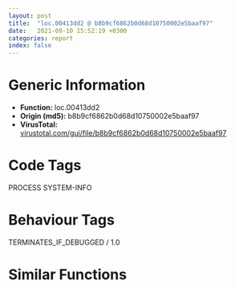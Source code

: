 ```yaml
---
layout: post
title:  "loc.00413dd2 @ b8b9cf6862b0d68d10750002e5baaf97"
date:   2021-09-10 15:52:19 +0300
categories: report
index: false
---
```


# Generic Information
- **Function:** loc.00413dd2
- **Origin (md5):** b8b9cf6862b0d68d10750002e5baaf97
- **VirusTotal:** [virustotal.com/gui/file/b8b9cf6862b0d68d10750002e5baaf97][virustotal_ref]

# Code Tags
<span class="tag" id="PROCESS">PROCESS</span>
<span class="tag" id="SYSTEM-INFO">SYSTEM-INFO</span>


# Behaviour Tags
<span class="bhv-tag" id="TERMINATES_IF_DEBUGGED">TERMINATES_IF_DEBUGGED / 1.0</span>

# Similar Functions
<script type="text/javascript" src="https://www.gstatic.com/charts/loader.js"></script>
<script type="text/javascript">

    google.charts.load('current', {'packages':['corechart']});
    google.charts.setOnLoadCallback(drawChart);

    function drawChart() {
    var data = new google.visualization.DataTable();
        data.addColumn('number', 'X');
        data.addColumn('number', 'Y');
        data.addColumn({type: 'string', role: 'tooltip', 'p': {'html': true}});
        data.addColumn({'type': 'string', 'role': 'style'});
        
        data.addRows([
    [-1.1150211095809937, -203.74319458007812, '<b><a href="/report/loc.00413dd2@b8b9cf6862b0d68d10750002e5baaf97">loc.00413dd2</a><br>@b8b9cf6862b0d68d10750002e5baaf97</b><br>mov edi, edi<br>push ebp<br>mov ebp, esp<br>sub esp, 0x328<br>mov dword[0x4772b8], eax<br>mov dword[0x4772b4], ecx<br>mov dword[0x4772b0], edx<br>mov dword[0x4772ac], ebx<br>mov dword[0x4772a8], esi<br>mov dword[0x4772a4], edi<br>mov word[0x4772d0], ss<br>mov word[0x4772c4], cs<br>mov word[0x4772a0], ds<br>mov word[0x47729c], es<br>mov word[0x477298], fs<br>mov word[0x477294], gs<br>pushfd <br>pop dword[0x4772c8]<br>mov eax, dword[ebp]<br>mov dword[0x4772bc], eax<br>mov eax, dword[ebp+4]<br>mov dword[0x4772c0], eax<br>lea eax, [ebp+8]<br>mov dword[0x4772cc], eax<br>mov eax, dword[ebp-0x320]<br>mov dword[0x477208], 0x10001<br>mov eax, dword[0x4772c0]<br>mov dword[0x4771bc], eax<br>mov dword[0x4771b0], 0xc0000409<br>mov dword[0x4771b4], 1<br>mov eax, dword[0x475084]<br>mov dword[ebp-0x328], eax<br>mov eax, dword[0x475088]<br>mov dword[ebp-0x324], eax<br>call dword[sym.imp.KERNEL32.dll_IsDebuggerPresent]<br>mov dword[0x477200], eax<br>push 1<br>call fcn.0041b8f0<br>pop ecx<br>push 0<br>call dword[sym.imp.KERNEL32.dll_SetUnhandledExceptionFilter]<br>push 0x453570<br>call dword[sym.imp.KERNEL32.dll_UnhandledExceptionFilter]<br>cmp dword[0x477200], 0<br>jne 0x413ec4<br>push 1<br>call fcn.0041b8f0<br>pop ecx<br>push 0xc0000409<br>call dword[sym.imp.KERNEL32.dll_GetCurrentProcess]<br>push eax<br>call dword[sym.imp.KERNEL32.dll_TerminateProcess]<br>leave <br>ret <br><eoc> ', 'point { fill-color: #e0440e; }'],
[173.39593505859375, 316.2722473144531, '<b><a href="/report/loc.00436ab0@46f6c2adf1fd4d1453ed312ca79dd9bf">loc.00436ab0</a><br>@46f6c2adf1fd4d1453ed312ca79dd9bf</b><br>push ebp<br>mov ebp, esp<br>sub esp, 0x328<br>mov dword[0x4497f8], eax<br>mov dword[0x4497f4], ecx<br>mov dword[0x4497f0], edx<br>mov dword[0x4497ec], ebx<br>mov dword[0x4497e8], esi<br>mov dword[0x4497e4], edi<br>mov word[0x449810], ss<br>mov word[0x449804], cs<br>mov word[0x4497e0], ds<br>mov word[0x4497dc], es<br>mov word[0x4497d8], fs<br>mov word[0x4497d4], gs<br>pushfd <br>pop dword[0x449808]<br>mov eax, dword[ebp]<br>mov dword[0x4497fc], eax<br>mov eax, dword[ebp+4]<br>mov dword[0x449800], eax<br>lea eax, [ebp+8]<br>mov dword[0x44980c], eax<br>mov eax, dword[ebp-0x320]<br>mov dword[0x449748], 0x10001<br>mov eax, dword[0x449800]<br>mov dword[0x4496fc], eax<br>mov dword[0x4496f0], 0xc0000409<br>mov dword[0x4496f4], 1<br>mov eax, dword[0x448a28]<br>mov dword[ebp-0x328], eax<br>mov eax, dword[0x448a2c]<br>mov dword[ebp-0x324], eax<br>call dword[sym.imp.KERNEL32.dll_IsDebuggerPresent]<br>mov dword[0x449740], eax<br>push 1<br>call fcn.0043851a<br>pop ecx<br>push 0<br>call dword[sym.imp.KERNEL32.dll_SetUnhandledExceptionFilter]<br>push 0x4452a4<br>call dword[sym.imp.KERNEL32.dll_UnhandledExceptionFilter]<br>cmp dword[0x449740], 0<br>jne 0x436ba0<br>push 1<br>call fcn.0043851a<br>pop ecx<br>push 0xc0000409<br>call dword[sym.imp.KERNEL32.dll_GetCurrentProcess]<br>push eax<br>call dword[sym.imp.KERNEL32.dll_TerminateProcess]<br>leave <br>ret <br><eoc> ', 'null'],
[-34.81981658935547, -103.8948745727539, '<b><a href="/report/loc.0049c33c@279a61b1e76da49531f1f16fd1102a2d">loc.0049c33c</a><br>@279a61b1e76da49531f1f16fd1102a2d</b><br>mov edi, edi<br>push ebp<br>mov ebp, esp<br>sub esp, 0x328<br>mov dword[0x543a78], eax<br>mov dword[0x543a74], ecx<br>mov dword[0x543a70], edx<br>mov dword[0x543a6c], ebx<br>mov dword[0x543a68], esi<br>mov dword[0x543a64], edi<br>mov word[0x543a90], ss<br>mov word[0x543a84], cs<br>mov word[0x543a60], ds<br>mov word[0x543a5c], es<br>mov word[0x543a58], fs<br>mov word[0x543a54], gs<br>pushfd <br>pop dword[0x543a88]<br>mov eax, dword[ebp]<br>mov dword[0x543a7c], eax<br>mov eax, dword[ebp+4]<br>mov dword[0x543a80], eax<br>lea eax, [ebp+8]<br>mov dword[0x543a8c], eax<br>mov eax, dword[ebp-0x320]<br>mov dword[0x5439c8], 0x10001<br>mov eax, dword[0x543a80]<br>mov dword[0x54397c], eax<br>mov dword[0x543970], 0xc0000409<br>mov dword[0x543974], 1<br>mov eax, dword[0x53ebd0]<br>mov dword[ebp-0x328], eax<br>mov eax, dword[0x53ebd4]<br>mov dword[ebp-0x324], eax<br>call dword[sym.imp.KERNEL32.dll_IsDebuggerPresent]<br>mov dword[0x5439c0], eax<br>push 1<br>call fcn.004a367b<br>pop ecx<br>push 0<br>call dword[sym.imp.KERNEL32.dll_SetUnhandledExceptionFilter]<br>push 0x5086a8<br>call dword[sym.imp.KERNEL32.dll_UnhandledExceptionFilter]<br>cmp dword[0x5439c0], 0<br>jne 0x49c42e<br>push 1<br>call fcn.004a367b<br>pop ecx<br>push 0xc0000409<br>call dword[sym.imp.KERNEL32.dll_GetCurrentProcess]<br>push eax<br>call dword[sym.imp.KERNEL32.dll_TerminateProcess]<br>leave <br>ret <br><eoc> ', 'null'],
[-128.55093383789062, -41.42609405517578, '<b><a href="/report/loc.00414132@c077742bdc6d4f2c0ca7d0e2a6a94acf">loc.00414132</a><br>@c077742bdc6d4f2c0ca7d0e2a6a94acf</b><br>mov edi, edi<br>push ebp<br>mov ebp, esp<br>sub esp, 0x328<br>mov dword[0x47f298], eax<br>mov dword[0x47f294], ecx<br>mov dword[0x47f290], edx<br>mov dword[0x47f28c], ebx<br>mov dword[0x47f288], esi<br>mov dword[0x47f284], edi<br>mov word[0x47f2b0], ss<br>mov word[0x47f2a4], cs<br>mov word[0x47f280], ds<br>mov word[0x47f27c], es<br>mov word[0x47f278], fs<br>mov word[0x47f274], gs<br>pushfd <br>pop dword[0x47f2a8]<br>mov eax, dword[ebp]<br>mov dword[0x47f29c], eax<br>mov eax, dword[ebp+4]<br>mov dword[0x47f2a0], eax<br>lea eax, [ebp+8]<br>mov dword[0x47f2ac], eax<br>mov eax, dword[ebp-0x320]<br>mov dword[0x47f1e8], 0x10001<br>mov eax, dword[0x47f2a0]<br>mov dword[0x47f19c], eax<br>mov dword[0x47f190], 0xc0000409<br>mov dword[0x47f194], 1<br>mov eax, dword[0x47d084]<br>mov dword[ebp-0x328], eax<br>mov eax, dword[0x47d088]<br>mov dword[ebp-0x324], eax<br>call dword[sym.imp.KERNEL32.dll_IsDebuggerPresent]<br>mov dword[0x47f1e0], eax<br>push 1<br>call fcn.0041bc50<br>pop ecx<br>push 0<br>call dword[sym.imp.KERNEL32.dll_SetUnhandledExceptionFilter]<br>push 0x45b568<br>call dword[sym.imp.KERNEL32.dll_UnhandledExceptionFilter]<br>cmp dword[0x47f1e0], 0<br>jne 0x414224<br>push 1<br>call fcn.0041bc50<br>pop ecx<br>push 0xc0000409<br>call dword[sym.imp.KERNEL32.dll_GetCurrentProcess]<br>push eax<br>call dword[sym.imp.KERNEL32.dll_TerminateProcess]<br>leave <br>ret <br><eoc> ', 'null'],
[-136.50469970703125, -98.89965057373047, '<b><a href="/report/loc.00413dd2@3aa98225e51cbcae2d334c8b6b4ed9fd">loc.00413dd2</a><br>@3aa98225e51cbcae2d334c8b6b4ed9fd</b><br>mov edi, edi<br>push ebp<br>mov ebp, esp<br>sub esp, 0x328<br>mov dword[0x4772b8], eax<br>mov dword[0x4772b4], ecx<br>mov dword[0x4772b0], edx<br>mov dword[0x4772ac], ebx<br>mov dword[0x4772a8], esi<br>mov dword[0x4772a4], edi<br>mov word[0x4772d0], ss<br>mov word[0x4772c4], cs<br>mov word[0x4772a0], ds<br>mov word[0x47729c], es<br>mov word[0x477298], fs<br>mov word[0x477294], gs<br>pushfd <br>pop dword[0x4772c8]<br>mov eax, dword[ebp]<br>mov dword[0x4772bc], eax<br>mov eax, dword[ebp+4]<br>mov dword[0x4772c0], eax<br>lea eax, [ebp+8]<br>mov dword[0x4772cc], eax<br>mov eax, dword[ebp-0x320]<br>mov dword[0x477208], 0x10001<br>mov eax, dword[0x4772c0]<br>mov dword[0x4771bc], eax<br>mov dword[0x4771b0], 0xc0000409<br>mov dword[0x4771b4], 1<br>mov eax, dword[0x475084]<br>mov dword[ebp-0x328], eax<br>mov eax, dword[0x475088]<br>mov dword[ebp-0x324], eax<br>call dword[sym.imp.KERNEL32.dll_IsDebuggerPresent]<br>mov dword[0x477200], eax<br>push 1<br>call fcn.0041b8f0<br>pop ecx<br>push 0<br>call dword[sym.imp.KERNEL32.dll_SetUnhandledExceptionFilter]<br>push 0x453570<br>call dword[sym.imp.KERNEL32.dll_UnhandledExceptionFilter]<br>cmp dword[0x477200], 0<br>jne 0x413ec4<br>push 1<br>call fcn.0041b8f0<br>pop ecx<br>push 0xc0000409<br>call dword[sym.imp.KERNEL32.dll_GetCurrentProcess]<br>push eax<br>call dword[sym.imp.KERNEL32.dll_TerminateProcess]<br>leave <br>ret <br><eoc> ', 'null'],
[46.59909439086914, -160.4803009033203, '<b><a href="/report/loc.1011390e@89dc67d2f980e8488f97b1bf8cb24258">loc.1011390e</a><br>@89dc67d2f980e8488f97b1bf8cb24258</b><br>mov edi, edi<br>push ebp<br>mov ebp, esp<br>sub esp, 0x328<br>mov dword[0x101b1d98], eax<br>mov dword[0x101b1d94], ecx<br>mov dword[0x101b1d90], edx<br>mov dword[0x101b1d8c], ebx<br>mov dword[0x101b1d88], esi<br>mov dword[0x101b1d84], edi<br>mov word[0x101b1db0], ss<br>mov word[0x101b1da4], cs<br>mov word[0x101b1d80], ds<br>mov word[0x101b1d7c], es<br>mov word[0x101b1d78], fs<br>mov word[0x101b1d74], gs<br>pushfd <br>pop dword[0x101b1da8]<br>mov eax, dword[ebp]<br>mov dword[0x101b1d9c], eax<br>mov eax, dword[ebp+4]<br>mov dword[0x101b1da0], eax<br>lea eax, [ebp+8]<br>mov dword[0x101b1dac], eax<br>mov eax, dword[ebp-0x320]<br>mov dword[0x101b1ce8], 0x10001<br>mov eax, dword[0x101b1da0]<br>mov dword[0x101b1c9c], eax<br>mov dword[0x101b1c90], 0xc0000409<br>mov dword[0x101b1c94], 1<br>mov eax, dword[0x10181630]<br>mov dword[ebp-0x328], eax<br>mov eax, dword[0x10181634]<br>mov dword[ebp-0x324], eax<br>call dword[sym.imp.KERNEL32.dll_IsDebuggerPresent]<br>mov dword[0x101b1ce0], eax<br>push 1<br>call fcn.1010d5e0<br>pop ecx<br>push 0<br>call dword[sym.imp.KERNEL32.dll_SetUnhandledExceptionFilter]<br>push 0x1015c5c8<br>call dword[sym.imp.KERNEL32.dll_UnhandledExceptionFilter]<br>cmp dword[0x101b1ce0], 0<br>jne 0x10113a00<br>push 1<br>call fcn.1010d5e0<br>pop ecx<br>push 0xc0000409<br>call dword[sym.imp.KERNEL32.dll_GetCurrentProcess]<br>push eax<br>call dword[sym.imp.KERNEL32.dll_TerminateProcess]<br>leave <br>ret <br><eoc> ', 'null'],
[-80.61957550048828, -72.91852569580078, '<b><a href="/report/loc.0054d446@9a2108de6665bf53e42d7cbbbe5a0866">loc.0054d446</a><br>@9a2108de6665bf53e42d7cbbbe5a0866</b><br>mov edi, edi<br>push ebp<br>mov ebp, esp<br>sub esp, 0x328<br>mov dword[0x4552118], eax<br>mov dword[0x4552114], ecx<br>mov dword[0x4552110], edx<br>mov dword[0x455210c], ebx<br>mov dword[0x4552108], esi<br>mov dword[0x4552104], edi<br>mov word[0x4552130], ss<br>mov word[0x4552124], cs<br>mov word[0x4552100], ds<br>mov word[0x45520fc], es<br>mov word[0x45520f8], fs<br>mov word[0x45520f4], gs<br>pushfd <br>pop dword[0x4552128]<br>mov eax, dword[ebp]<br>mov dword[0x455211c], eax<br>mov eax, dword[ebp+4]<br>mov dword[0x4552120], eax<br>lea eax, [ebp+8]<br>mov dword[0x455212c], eax<br>mov eax, dword[ebp-0x320]<br>mov dword[0x4552068], 0x10001<br>mov eax, dword[0x4552120]<br>mov dword[0x455201c], eax<br>mov dword[0x4552010], 0xc0000409<br>mov dword[0x4552014], 1<br>mov eax, dword[0x557370]<br>mov dword[ebp-0x328], eax<br>mov eax, dword[0x557374]<br>mov dword[ebp-0x324], eax<br>call dword[sym.imp.KERNEL32.dll_IsDebuggerPresent]<br>mov dword[0x4552060], eax<br>push 1<br>call fcn.0054d385<br>pop ecx<br>push 0<br>call dword[sym.imp.KERNEL32.dll_SetUnhandledExceptionFilter]<br>push 0x5550e0<br>call dword[sym.imp.KERNEL32.dll_UnhandledExceptionFilter]<br>cmp dword[0x4552060], 0<br>jne 0x54d538<br>push 1<br>call fcn.0054d385<br>pop ecx<br>push 0xc0000409<br>call dword[sym.imp.KERNEL32.dll_GetCurrentProcess]<br>push eax<br>call dword[sym.imp.KERNEL32.dll_TerminateProcess]<br>leave <br>ret <br><eoc> ', 'null'],
[29.82195281982422, -57.89405059814453, '<b><a href="/report/loc.00415462@f5b8476c36459986b226c45654aeb016">loc.00415462</a><br>@f5b8476c36459986b226c45654aeb016</b><br>mov edi, edi<br>push ebp<br>mov ebp, esp<br>sub esp, 0x328<br>mov dword[0x4802f8], eax<br>mov dword[0x4802f4], ecx<br>mov dword[0x4802f0], edx<br>mov dword[0x4802ec], ebx<br>mov dword[0x4802e8], esi<br>mov dword[0x4802e4], edi<br>mov word[0x480310], ss<br>mov word[0x480304], cs<br>mov word[0x4802e0], ds<br>mov word[0x4802dc], es<br>mov word[0x4802d8], fs<br>mov word[0x4802d4], gs<br>pushfd <br>pop dword[0x480308]<br>mov eax, dword[ebp]<br>mov dword[0x4802fc], eax<br>mov eax, dword[ebp+4]<br>mov dword[0x480300], eax<br>lea eax, [ebp+8]<br>mov dword[0x48030c], eax<br>mov eax, dword[ebp-0x320]<br>mov dword[0x480248], 0x10001<br>mov eax, dword[0x480300]<br>mov dword[0x4801fc], eax<br>mov dword[0x4801f0], 0xc0000409<br>mov dword[0x4801f4], 1<br>mov eax, dword[0x47e084]<br>mov dword[ebp-0x328], eax<br>mov eax, dword[0x47e088]<br>mov dword[ebp-0x324], eax<br>call dword[sym.imp.KERNEL32.dll_IsDebuggerPresent]<br>mov dword[0x480240], eax<br>push 1<br>call fcn.0041cf80<br>pop ecx<br>push 0<br>call dword[sym.imp.KERNEL32.dll_SetUnhandledExceptionFilter]<br>push 0x45c530<br>call dword[sym.imp.KERNEL32.dll_UnhandledExceptionFilter]<br>cmp dword[0x480240], 0<br>jne 0x415554<br>push 1<br>call fcn.0041cf80<br>pop ecx<br>push 0xc0000409<br>call dword[sym.imp.KERNEL32.dll_GetCurrentProcess]<br>push eax<br>call dword[sym.imp.KERNEL32.dll_TerminateProcess]<br>leave <br>ret <br><eoc> ', 'null'],
[529.6231079101562, -237.2401123046875, '<b><a href="/report/loc.100266f4@8612a093e960bd1a5a7c69fa18a840d3">loc.100266f4</a><br>@8612a093e960bd1a5a7c69fa18a840d3</b><br>mov edi, edi<br>push ebp<br>mov ebp, esp<br>sub esp, 0x328<br>mov dword[0x10031190], eax<br>mov dword[0x1003118c], ecx<br>mov dword[0x10031188], edx<br>mov dword[0x10031184], ebx<br>mov dword[0x10031180], esi<br>mov dword[0x1003117c], edi<br>mov word[0x100311a8], ss<br>mov word[0x1003119c], cs<br>mov word[0x10031178], ds<br>mov word[0x10031174], es<br>mov word[0x10031170], fs<br>mov word[0x1003116c], gs<br>pushfd <br>pop dword[0x100311a0]<br>mov eax, dword[ebp]<br>mov dword[0x10031194], eax<br>mov eax, dword[ebp+4]<br>mov dword[0x10031198], eax<br>lea eax, [ebp+8]<br>mov dword[0x100311a4], eax<br>mov eax, dword[ebp-0x320]<br>mov dword[0x100310e0], 0x10001<br>mov eax, dword[0x10031198]<br>mov dword[0x10031094], eax<br>mov dword[0x10031088], 0xc0000409<br>mov dword[0x1003108c], 1<br>mov eax, dword[section..data]<br>mov dword[ebp-0x328], eax<br>mov eax, dword[0x10031004]<br>mov dword[ebp-0x324], eax<br>call dword[sym.imp.KERNEL32.dll_IsDebuggerPresent]<br>mov dword[0x100310d8], eax<br>push 1<br>call sub.MSVCR100.dll__crt_debugger_hook<br>pop ecx<br>push 0<br>call dword[sym.imp.KERNEL32.dll_SetUnhandledExceptionFilter]<br>push 0x10027120<br>call dword[sym.imp.KERNEL32.dll_UnhandledExceptionFilter]<br>cmp dword[0x100310d8], 0<br>jne 0x100267e6<br>push 1<br>call sub.MSVCR100.dll__crt_debugger_hook<br>pop ecx<br>push 0xc0000409<br>call dword[sym.imp.KERNEL32.dll_GetCurrentProcess]<br>push eax<br>call dword[sym.imp.KERNEL32.dll_TerminateProcess]<br>leave <br>ret <br><eoc> ', 'null'],
[-22.378355026245117, -59.53298568725586, '<b><a href="/report/loc.00413dd2@3d7f25d788af3e7f7707a736ac852465">loc.00413dd2</a><br>@3d7f25d788af3e7f7707a736ac852465</b><br>mov edi, edi<br>push ebp<br>mov ebp, esp<br>sub esp, 0x328<br>mov dword[0x4772b8], eax<br>mov dword[0x4772b4], ecx<br>mov dword[0x4772b0], edx<br>mov dword[0x4772ac], ebx<br>mov dword[0x4772a8], esi<br>mov dword[0x4772a4], edi<br>mov word[0x4772d0], ss<br>mov word[0x4772c4], cs<br>mov word[0x4772a0], ds<br>mov word[0x47729c], es<br>mov word[0x477298], fs<br>mov word[0x477294], gs<br>pushfd <br>pop dword[0x4772c8]<br>mov eax, dword[ebp]<br>mov dword[0x4772bc], eax<br>mov eax, dword[ebp+4]<br>mov dword[0x4772c0], eax<br>lea eax, [ebp+8]<br>mov dword[0x4772cc], eax<br>mov eax, dword[ebp-0x320]<br>mov dword[0x477208], 0x10001<br>mov eax, dword[0x4772c0]<br>mov dword[0x4771bc], eax<br>mov dword[0x4771b0], 0xc0000409<br>mov dword[0x4771b4], 1<br>mov eax, dword[0x475084]<br>mov dword[ebp-0x328], eax<br>mov eax, dword[0x475088]<br>mov dword[ebp-0x324], eax<br>call dword[sym.imp.KERNEL32.dll_IsDebuggerPresent]<br>mov dword[0x477200], eax<br>push 1<br>call fcn.0041b8f0<br>pop ecx<br>push 0<br>call dword[sym.imp.KERNEL32.dll_SetUnhandledExceptionFilter]<br>push 0x453570<br>call dword[sym.imp.KERNEL32.dll_UnhandledExceptionFilter]<br>cmp dword[0x477200], 0<br>jne 0x413ec4<br>push 1<br>call fcn.0041b8f0<br>pop ecx<br>push 0xc0000409<br>call dword[sym.imp.KERNEL32.dll_GetCurrentProcess]<br>push eax<br>call dword[sym.imp.KERNEL32.dll_TerminateProcess]<br>leave <br>ret <br><eoc> ', 'null'],
[-63.44272232055664, -183.12144470214844, '<b><a href="/report/loc.00413dd2@a314f14b11fc4f772a3e30c11b5cb1d4">loc.00413dd2</a><br>@a314f14b11fc4f772a3e30c11b5cb1d4</b><br>mov edi, edi<br>push ebp<br>mov ebp, esp<br>sub esp, 0x328<br>mov dword[0x4772b8], eax<br>mov dword[0x4772b4], ecx<br>mov dword[0x4772b0], edx<br>mov dword[0x4772ac], ebx<br>mov dword[0x4772a8], esi<br>mov dword[0x4772a4], edi<br>mov word[0x4772d0], ss<br>mov word[0x4772c4], cs<br>mov word[0x4772a0], ds<br>mov word[0x47729c], es<br>mov word[0x477298], fs<br>mov word[0x477294], gs<br>pushfd <br>pop dword[0x4772c8]<br>mov eax, dword[ebp]<br>mov dword[0x4772bc], eax<br>mov eax, dword[ebp+4]<br>mov dword[0x4772c0], eax<br>lea eax, [ebp+8]<br>mov dword[0x4772cc], eax<br>mov eax, dword[ebp-0x320]<br>mov dword[0x477208], 0x10001<br>mov eax, dword[0x4772c0]<br>mov dword[0x4771bc], eax<br>mov dword[0x4771b0], 0xc0000409<br>mov dword[0x4771b4], 1<br>mov eax, dword[0x475084]<br>mov dword[ebp-0x328], eax<br>mov eax, dword[0x475088]<br>mov dword[ebp-0x324], eax<br>call dword[sym.imp.KERNEL32.dll_IsDebuggerPresent]<br>mov dword[0x477200], eax<br>push 1<br>call fcn.0041b8f0<br>pop ecx<br>push 0<br>call dword[sym.imp.KERNEL32.dll_SetUnhandledExceptionFilter]<br>push 0x453570<br>call dword[sym.imp.KERNEL32.dll_UnhandledExceptionFilter]<br>cmp dword[0x477200], 0<br>jne 0x413ec4<br>push 1<br>call fcn.0041b8f0<br>pop ecx<br>push 0xc0000409<br>call dword[sym.imp.KERNEL32.dll_GetCurrentProcess]<br>push eax<br>call dword[sym.imp.KERNEL32.dll_TerminateProcess]<br>leave <br>ret <br><eoc> ', 'null'],
[131.5680694580078, 342.2953796386719, '<b><a href="/report/loc.004014a2@e38ba004520fa1a86a35b63e8d5843ef">loc.004014a2</a><br>@e38ba004520fa1a86a35b63e8d5843ef</b><br>push ebp<br>mov ebp, esp<br>sub esp, 0x328<br>mov dword[0x40d078], eax<br>mov dword[0x40d074], ecx<br>mov dword[0x40d070], edx<br>mov dword[0x40d06c], ebx<br>mov dword[0x40d068], esi<br>mov dword[0x40d064], edi<br>mov word[0x40d090], ss<br>mov word[0x40d084], cs<br>mov word[0x40d060], ds<br>mov word[0x40d05c], es<br>mov word[0x40d058], fs<br>mov word[0x40d054], gs<br>pushfd <br>pop dword[0x40d088]<br>mov eax, dword[ebp]<br>mov dword[0x40d07c], eax<br>mov eax, dword[ebp+4]<br>mov dword[0x40d080], eax<br>lea eax, [ebp+8]<br>mov dword[0x40d08c], eax<br>mov eax, dword[ebp-0x320]<br>mov dword[0x40cfc8], 0x10001<br>mov eax, dword[0x40d080]<br>mov dword[0x40cf7c], eax<br>mov dword[0x40cf70], 0xc0000409<br>mov dword[0x40cf74], 1<br>mov eax, dword[0x40c004]<br>mov dword[ebp-0x328], eax<br>mov eax, dword[0x40c008]<br>mov dword[ebp-0x324], eax<br>call dword[sym.imp.KERNEL32.dll_IsDebuggerPresent]<br>mov dword[0x40cfc0], eax<br>push 1<br>call fcn.00403a4a<br>pop ecx<br>push 0<br>call dword[sym.imp.KERNEL32.dll_SetUnhandledExceptionFilter]<br>push 0x40a18c<br>call dword[sym.imp.KERNEL32.dll_UnhandledExceptionFilter]<br>cmp dword[0x40cfc0], 0<br>jne 0x401592<br>push 1<br>call fcn.00403a4a<br>pop ecx<br>push 0xc0000409<br>call dword[sym.imp.KERNEL32.dll_GetCurrentProcess]<br>push eax<br>call dword[sym.imp.KERNEL32.dll_TerminateProcess]<br>leave <br>ret <br><eoc> ', 'null'],
[200.25424194335938, 274.1671447753906, '<b><a href="/report/loc.00444703@7b00dd8f2abf54a73bfb09681334ff78">loc.00444703</a><br>@7b00dd8f2abf54a73bfb09681334ff78</b><br>push ebp<br>mov ebp, esp<br>sub esp, 0x328<br>mov dword[0x46b158], eax<br>mov dword[0x46b154], ecx<br>mov dword[0x46b150], edx<br>mov dword[0x46b14c], ebx<br>mov dword[0x46b148], esi<br>mov dword[0x46b144], edi<br>mov word[0x46b170], ss<br>mov word[0x46b164], cs<br>mov word[0x46b140], ds<br>mov word[0x46b13c], es<br>mov word[0x46b138], fs<br>mov word[0x46b134], gs<br>pushfd <br>pop dword[0x46b168]<br>mov eax, dword[ebp]<br>mov dword[0x46b15c], eax<br>mov eax, dword[ebp+4]<br>mov dword[0x46b160], eax<br>lea eax, [ebp+8]<br>mov dword[0x46b16c], eax<br>mov eax, dword[ebp-0x320]<br>mov dword[0x46b0a8], 0x10001<br>mov eax, dword[0x46b160]<br>mov dword[0x46b05c], eax<br>mov dword[0x46b050], 0xc0000409<br>mov dword[0x46b054], 1<br>mov eax, dword[0x4672d8]<br>mov dword[ebp-0x328], eax<br>mov eax, dword[0x4672dc]<br>mov dword[ebp-0x324], eax<br>call dword[sym.imp.KERNEL32.dll_IsDebuggerPresent]<br>mov dword[0x46b0a0], eax<br>push 1<br>call fcn.00441370<br>pop ecx<br>push 0<br>call dword[sym.imp.KERNEL32.dll_SetUnhandledExceptionFilter]<br>push 0x45b8c0<br>call dword[sym.imp.KERNEL32.dll_UnhandledExceptionFilter]<br>cmp dword[0x46b0a0], 0<br>jne 0x4447f3<br>push 1<br>call fcn.00441370<br>pop ecx<br>push 0xc0000409<br>call dword[sym.imp.KERNEL32.dll_GetCurrentProcess]<br>push eax<br>call dword[sym.imp.KERNEL32.dll_TerminateProcess]<br>leave <br>ret <br><eoc> ', 'null'],
[208.27597045898438, 351.41619873046875, '<b><a href="/report/loc.1002ba9c@481b545f5c18f2fce1caac67ddc419e8">loc.1002ba9c</a><br>@481b545f5c18f2fce1caac67ddc419e8</b><br>push ebp<br>mov ebp, esp<br>sub esp, 0x328<br>mov dword[0x10065c60], eax<br>mov dword[0x10065c5c], ecx<br>mov dword[0x10065c58], edx<br>mov dword[0x10065c54], ebx<br>mov dword[0x10065c50], esi<br>mov dword[0x10065c4c], edi<br>mov word[0x10065c78], ss<br>mov word[0x10065c6c], cs<br>mov word[0x10065c48], ds<br>mov word[0x10065c44], es<br>mov word[0x10065c40], fs<br>mov word[0x10065c3c], gs<br>pushfd <br>pop dword[0x10065c70]<br>mov eax, dword[ebp]<br>mov dword[0x10065c64], eax<br>mov eax, dword[ebp+4]<br>mov dword[0x10065c68], eax<br>lea eax, [ebp+8]<br>mov dword[0x10065c74], eax<br>mov eax, dword[ebp-0x320]<br>mov dword[0x10065bb0], 0x10001<br>mov eax, dword[0x10065c68]<br>mov dword[0x10065b64], eax<br>mov dword[0x10065b58], 0xc0000409<br>mov dword[0x10065b5c], 1<br>mov eax, dword[0x10062200]<br>mov dword[ebp-0x328], eax<br>mov eax, dword[0x10062204]<br>mov dword[ebp-0x324], eax<br>call dword[sym.imp.KERNEL32.dll_IsDebuggerPresent]<br>mov dword[0x10065ba8], eax<br>push 1<br>call fcn.10028138<br>pop ecx<br>push 0<br>call dword[sym.imp.KERNEL32.dll_SetUnhandledExceptionFilter]<br>push 0x10053f0c<br>call dword[sym.imp.KERNEL32.dll_UnhandledExceptionFilter]<br>cmp dword[0x10065ba8], 0<br>jne 0x1002bb8c<br>push 1<br>call fcn.10028138<br>pop ecx<br>push 0xc0000409<br>call dword[sym.imp.KERNEL32.dll_GetCurrentProcess]<br>push eax<br>call dword[sym.imp.KERNEL32.dll_TerminateProcess]<br>leave <br>ret <br><eoc> ', 'null'],
[-7.206268310546875, -12.450345993041992, '<b><a href="/report/loc.0054d446@90c53de31ca36ce245bc69453e4bdaaf">loc.0054d446</a><br>@90c53de31ca36ce245bc69453e4bdaaf</b><br>mov edi, edi<br>push ebp<br>mov ebp, esp<br>sub esp, 0x328<br>mov dword[0x4552118], eax<br>mov dword[0x4552114], ecx<br>mov dword[0x4552110], edx<br>mov dword[0x455210c], ebx<br>mov dword[0x4552108], esi<br>mov dword[0x4552104], edi<br>mov word[0x4552130], ss<br>mov word[0x4552124], cs<br>mov word[0x4552100], ds<br>mov word[0x45520fc], es<br>mov word[0x45520f8], fs<br>mov word[0x45520f4], gs<br>pushfd <br>pop dword[0x4552128]<br>mov eax, dword[ebp]<br>mov dword[0x455211c], eax<br>mov eax, dword[ebp+4]<br>mov dword[0x4552120], eax<br>lea eax, [ebp+8]<br>mov dword[0x455212c], eax<br>mov eax, dword[ebp-0x320]<br>mov dword[0x4552068], 0x10001<br>mov eax, dword[0x4552120]<br>mov dword[0x455201c], eax<br>mov dword[0x4552010], 0xc0000409<br>mov dword[0x4552014], 1<br>mov eax, dword[0x557370]<br>mov dword[ebp-0x328], eax<br>mov eax, dword[0x557374]<br>mov dword[ebp-0x324], eax<br>call dword[sym.imp.KERNEL32.dll_IsDebuggerPresent]<br>mov dword[0x4552060], eax<br>push 1<br>call fcn.0054d385<br>pop ecx<br>push 0<br>call dword[sym.imp.KERNEL32.dll_SetUnhandledExceptionFilter]<br>push 0x5550e0<br>call dword[sym.imp.KERNEL32.dll_UnhandledExceptionFilter]<br>cmp dword[0x4552060], 0<br>jne 0x54d538<br>push 1<br>call fcn.0054d385<br>pop ecx<br>push 0xc0000409<br>call dword[sym.imp.KERNEL32.dll_GetCurrentProcess]<br>push eax<br>call dword[sym.imp.KERNEL32.dll_TerminateProcess]<br>leave <br>ret <br><eoc> ', 'null'],
[-401.3406066894531, -279.9935607910156, '<b><a href="/report/fcn.5e2e17a8@40fe084e371a76111a4f0884be244b87">fcn.5e2e17a8</a><br>@40fe084e371a76111a4f0884be244b87</b><br>cmp ecx, dword[0x5e2ed040]<br>jne 0x5e2e17b2<br>ret <br>jmp 0x5e2e17be<br>mov edi, edi<br>push ebp<br>mov ebp, esp<br>sub esp, 0x328<br>mov dword[0x5e2ed4b8], eax<br>mov dword[0x5e2ed4b4], ecx<br>mov dword[0x5e2ed4b0], edx<br>mov dword[0x5e2ed4ac], ebx<br>mov dword[0x5e2ed4a8], esi<br>mov dword[0x5e2ed4a4], edi<br>mov word[0x5e2ed4d0], ss<br>mov word[0x5e2ed4c4], cs<br>mov word[0x5e2ed4a0], ds<br>mov word[0x5e2ed49c], es<br>mov word[0x5e2ed498], fs<br>mov word[0x5e2ed494], gs<br>pushfd <br>pop dword[0x5e2ed4c8]<br>mov eax, dword[ebp]<br>mov dword[0x5e2ed4bc], eax<br>mov eax, dword[ebp+4]<br>mov dword[0x5e2ed4c0], eax<br>lea eax, [ebp+8]<br>mov dword[0x5e2ed4cc], eax<br>mov eax, dword[ebp-0x320]<br>mov dword[0x5e2ed408], 0x10001<br>mov eax, dword[0x5e2ed4c0]<br>mov dword[0x5e2ed3bc], eax<br>mov dword[0x5e2ed3b0], 0xc0000409<br>mov dword[0x5e2ed3b4], 1<br>mov eax, dword[0x5e2ed040]<br>mov dword[ebp-0x328], eax<br>mov eax, dword[0x5e2ed044]<br>mov dword[ebp-0x324], eax<br>call dword[sym.imp.KERNEL32.dll_IsDebuggerPresent]<br>mov dword[0x5e2ed400], eax<br>push 1<br>call sub.MSVCR90.dll__crt_debugger_hook<br>pop ecx<br>push 0<br>call dword[sym.imp.KERNEL32.dll_SetUnhandledExceptionFilter]<br>push 0x5e2eb1ac<br>call dword[sym.imp.KERNEL32.dll_UnhandledExceptionFilter]<br>cmp dword[0x5e2ed400], 0<br>jne 0x5e2e18b0<br>push 1<br>call sub.MSVCR90.dll__crt_debugger_hook<br>pop ecx<br>push 0xc0000409<br>call dword[sym.imp.KERNEL32.dll_GetCurrentProcess]<br>push eax<br>call dword[sym.imp.KERNEL32.dll_TerminateProcess]<br>leave <br>ret <br><eoc> ', 'null'],
[167.8016815185547, 364.0069274902344, '<b><a href="/report/loc.1001b241@4c3818fdf32d89a09257dbc9d3e142ea">loc.1001b241</a><br>@4c3818fdf32d89a09257dbc9d3e142ea</b><br>push ebp<br>mov ebp, esp<br>sub esp, 0x328<br>mov dword[0x10035ef8], eax<br>mov dword[0x10035ef4], ecx<br>mov dword[0x10035ef0], edx<br>mov dword[0x10035eec], ebx<br>mov dword[0x10035ee8], esi<br>mov dword[0x10035ee4], edi<br>mov word[0x10035f10], ss<br>mov word[0x10035f04], cs<br>mov word[0x10035ee0], ds<br>mov word[0x10035edc], es<br>mov word[0x10035ed8], fs<br>mov word[0x10035ed4], gs<br>pushfd <br>pop dword[0x10035f08]<br>mov eax, dword[ebp]<br>mov dword[0x10035efc], eax<br>mov eax, dword[ebp+4]<br>mov dword[0x10035f00], eax<br>lea eax, [ebp+8]<br>mov dword[0x10035f0c], eax<br>mov eax, dword[ebp-0x320]<br>mov dword[0x10035e48], 0x10001<br>mov eax, dword[0x10035f00]<br>mov dword[0x10035dfc], eax<br>mov dword[0x10035df0], 0xc0000409<br>mov dword[0x10035df4], 1<br>mov eax, dword[0x10034390]<br>mov dword[ebp-0x328], eax<br>mov eax, dword[0x10034394]<br>mov dword[ebp-0x324], eax<br>call dword[sym.imp.KERNEL32.dll_IsDebuggerPresent]<br>mov dword[0x10035e40], eax<br>push 1<br>call fcn.1001b345<br>pop ecx<br>push 0<br>call dword[sym.imp.KERNEL32.dll_SetUnhandledExceptionFilter]<br>push 0x1002cf54<br>call dword[sym.imp.KERNEL32.dll_UnhandledExceptionFilter]<br>cmp dword[0x10035e40], 0<br>jne 0x1001b331<br>push 1<br>call fcn.1001b345<br>pop ecx<br>push 0xc0000409<br>call dword[sym.imp.KERNEL32.dll_GetCurrentProcess]<br>push eax<br>call dword[sym.imp.KERNEL32.dll_TerminateProcess]<br>leave <br>ret <br><eoc> ', 'null'],
[-16.353622436523438, -150.0060272216797, '<b><a href="/report/loc.00413dd2@e3d061f479f25b8f541d0905c967999c">loc.00413dd2</a><br>@e3d061f479f25b8f541d0905c967999c</b><br>mov edi, edi<br>push ebp<br>mov ebp, esp<br>sub esp, 0x328<br>mov dword[0x4772b8], eax<br>mov dword[0x4772b4], ecx<br>mov dword[0x4772b0], edx<br>mov dword[0x4772ac], ebx<br>mov dword[0x4772a8], esi<br>mov dword[0x4772a4], edi<br>mov word[0x4772d0], ss<br>mov word[0x4772c4], cs<br>mov word[0x4772a0], ds<br>mov word[0x47729c], es<br>mov word[0x477298], fs<br>mov word[0x477294], gs<br>pushfd <br>pop dword[0x4772c8]<br>mov eax, dword[ebp]<br>mov dword[0x4772bc], eax<br>mov eax, dword[ebp+4]<br>mov dword[0x4772c0], eax<br>lea eax, [ebp+8]<br>mov dword[0x4772cc], eax<br>mov eax, dword[ebp-0x320]<br>mov dword[0x477208], 0x10001<br>mov eax, dword[0x4772c0]<br>mov dword[0x4771bc], eax<br>mov dword[0x4771b0], 0xc0000409<br>mov dword[0x4771b4], 1<br>mov eax, dword[0x475084]<br>mov dword[ebp-0x328], eax<br>mov eax, dword[0x475088]<br>mov dword[ebp-0x324], eax<br>call dword[sym.imp.KERNEL32.dll_IsDebuggerPresent]<br>mov dword[0x477200], eax<br>push 1<br>call fcn.0041b8f0<br>pop ecx<br>push 0<br>call dword[sym.imp.KERNEL32.dll_SetUnhandledExceptionFilter]<br>push 0x453570<br>call dword[sym.imp.KERNEL32.dll_UnhandledExceptionFilter]<br>cmp dword[0x477200], 0<br>jne 0x413ec4<br>push 1<br>call fcn.0041b8f0<br>pop ecx<br>push 0xc0000409<br>call dword[sym.imp.KERNEL32.dll_GetCurrentProcess]<br>push eax<br>call dword[sym.imp.KERNEL32.dll_TerminateProcess]<br>leave <br>ret <br><eoc> ', 'null'],
[127.43304443359375, 300.0738830566406, '<b><a href="/report/loc.00410f91@de21a548b66aa6c0b17491b6a31e14fa">loc.00410f91</a><br>@de21a548b66aa6c0b17491b6a31e14fa</b><br>push ebp<br>mov ebp, esp<br>sub esp, 0x328<br>mov dword[0x449a08], eax<br>mov dword[0x449a04], ecx<br>mov dword[0x449a00], edx<br>mov dword[0x4499fc], ebx<br>mov dword[0x4499f8], esi<br>mov dword[0x4499f4], edi<br>mov word[0x449a20], ss<br>mov word[0x449a14], cs<br>mov word[0x4499f0], ds<br>mov word[0x4499ec], es<br>mov word[0x4499e8], fs<br>mov word[0x4499e4], gs<br>pushfd <br>pop dword[0x449a18]<br>mov eax, dword[ebp]<br>mov dword[0x449a0c], eax<br>mov eax, dword[ebp+4]<br>mov dword[0x449a10], eax<br>lea eax, [ebp+8]<br>mov dword[0x449a1c], eax<br>mov eax, dword[ebp-0x320]<br>mov dword[0x449958], 0x10001<br>mov eax, dword[0x449a10]<br>mov dword[0x44990c], eax<br>mov dword[0x449900], 0xc0000409<br>mov dword[0x449904], 1<br>mov eax, dword[0x4481b0]<br>mov dword[ebp-0x328], eax<br>mov eax, dword[0x4481b4]<br>mov dword[ebp-0x324], eax<br>call dword[sym.imp.KERNEL32.dll_IsDebuggerPresent]<br>mov dword[0x449950], eax<br>push 1<br>call fcn.0041ee7b<br>pop ecx<br>push 0<br>call dword[sym.imp.KERNEL32.dll_SetUnhandledExceptionFilter]<br>push 0x441ed0<br>call dword[sym.imp.KERNEL32.dll_UnhandledExceptionFilter]<br>cmp dword[0x449950], 0<br>jne 0x411081<br>push 1<br>call fcn.0041ee7b<br>pop ecx<br>push 0xc0000409<br>call dword[sym.imp.KERNEL32.dll_GetCurrentProcess]<br>push eax<br>call dword[sym.imp.KERNEL32.dll_TerminateProcess]<br>leave <br>ret <br><eoc> ', 'null'],
[220.99697875976562, 311.1325988769531, '<b><a href="/report/loc.459be9a2@284c9c9722cef7520dddfe58806fd72f">loc.459be9a2</a><br>@284c9c9722cef7520dddfe58806fd72f</b><br>push ebp<br>mov ebp, esp<br>sub esp, 0x328<br>mov dword[0x45a6f008], eax<br>mov dword[0x45a6f004], ecx<br>mov dword[0x45a6f000], edx<br>mov dword[0x45a6effc], ebx<br>mov dword[0x45a6eff8], esi<br>mov dword[0x45a6eff4], edi<br>mov word[0x45a6f020], ss<br>mov word[0x45a6f014], cs<br>mov word[0x45a6eff0], ds<br>mov word[0x45a6efec], es<br>mov word[0x45a6efe8], fs<br>mov word[0x45a6efe4], gs<br>pushfd <br>pop dword[0x45a6f018]<br>mov eax, dword[ebp]<br>mov dword[0x45a6f00c], eax<br>mov eax, dword[ebp+4]<br>mov dword[0x45a6f010], eax<br>lea eax, [ebp+8]<br>mov dword[0x45a6f01c], eax<br>mov eax, dword[ebp-0x320]<br>mov dword[0x45a6ef58], 0x10001<br>mov eax, dword[0x45a6f010]<br>mov dword[0x45a6ef0c], eax<br>mov dword[0x45a6ef00], 0xc0000409<br>mov dword[0x45a6ef04], 1<br>mov eax, dword[0x45a6c848]<br>mov dword[ebp-0x328], eax<br>mov eax, dword[0x45a6c84c]<br>mov dword[ebp-0x324], eax<br>call dword[sym.imp.KERNEL32.dll_IsDebuggerPresent]<br>mov dword[0x45a6ef50], eax<br>push 1<br>call fcn.459c93b9<br>pop ecx<br>push 0<br>call dword[sym.imp.KERNEL32.dll_SetUnhandledExceptionFilter]<br>push 0x45a15b38<br>call dword[sym.imp.KERNEL32.dll_UnhandledExceptionFilter]<br>cmp dword[0x45a6ef50], 0<br>jne 0x459bea92<br>push 1<br>call fcn.459c93b9<br>pop ecx<br>push 0xc0000409<br>call dword[sym.imp.KERNEL32.dll_GetCurrentProcess]<br>push eax<br>call dword[sym.imp.KERNEL32.dll_TerminateProcess]<br>leave <br>ret <br><eoc> ', 'null'],
[157.9256591796875, 270.77490234375, '<b><a href="/report/loc.0040f7cc@6c5b0418e4a4c57d99cda47d2717045d">loc.0040f7cc</a><br>@6c5b0418e4a4c57d99cda47d2717045d</b><br>push ebp<br>mov ebp, esp<br>sub esp, 0x328<br>mov dword[0x4391b8], eax<br>mov dword[0x4391b4], ecx<br>mov dword[0x4391b0], edx<br>mov dword[0x4391ac], ebx<br>mov dword[0x4391a8], esi<br>mov dword[0x4391a4], edi<br>mov word[0x4391d0], ss<br>mov word[0x4391c4], cs<br>mov word[0x4391a0], ds<br>mov word[0x43919c], es<br>mov word[0x439198], fs<br>mov word[0x439194], gs<br>pushfd <br>pop dword[0x4391c8]<br>mov eax, dword[ebp]<br>mov dword[0x4391bc], eax<br>mov eax, dword[ebp+4]<br>mov dword[0x4391c0], eax<br>lea eax, [ebp+8]<br>mov dword[0x4391cc], eax<br>mov eax, dword[ebp-0x320]<br>mov dword[0x439108], 0x10001<br>mov eax, dword[0x4391c0]<br>mov dword[0x4390bc], eax<br>mov dword[0x4390b0], 0xc0000409<br>mov dword[0x4390b4], 1<br>mov eax, dword[0x43720c]<br>mov dword[ebp-0x328], eax<br>mov eax, dword[0x437210]<br>mov dword[ebp-0x324], eax<br>call dword[sym.imp.KERNEL32.dll_IsDebuggerPresent]<br>mov dword[0x439100], eax<br>push 1<br>call fcn.00411ba3<br>pop ecx<br>push 0<br>call dword[sym.imp.KERNEL32.dll_SetUnhandledExceptionFilter]<br>push 0x42dec8<br>call dword[sym.imp.KERNEL32.dll_UnhandledExceptionFilter]<br>cmp dword[0x439100], 0<br>jne 0x40f8bc<br>push 1<br>call fcn.00411ba3<br>pop ecx<br>push 0xc0000409<br>call dword[sym.imp.KERNEL32.dll_GetCurrentProcess]<br>push eax<br>call dword[sym.imp.KERNEL32.dll_TerminateProcess]<br>leave <br>ret <br><eoc> ', 'null'],
[87.39363861083984, -50.56889724731445, '<b><a href="/report/loc.00413f73@e16f74a2849182d98050864255e902f8">loc.00413f73</a><br>@e16f74a2849182d98050864255e902f8</b><br>mov edi, edi<br>push ebp<br>mov ebp, esp<br>sub esp, 0x328<br>mov dword[0x478298], eax<br>mov dword[0x478294], ecx<br>mov dword[0x478290], edx<br>mov dword[0x47828c], ebx<br>mov dword[0x478288], esi<br>mov dword[0x478284], edi<br>mov word[0x4782b0], ss<br>mov word[0x4782a4], cs<br>mov word[0x478280], ds<br>mov word[0x47827c], es<br>mov word[0x478278], fs<br>mov word[0x478274], gs<br>pushfd <br>pop dword[0x4782a8]<br>mov eax, dword[ebp]<br>mov dword[0x47829c], eax<br>mov eax, dword[ebp+4]<br>mov dword[0x4782a0], eax<br>lea eax, [ebp+8]<br>mov dword[0x4782ac], eax<br>mov eax, dword[ebp-0x320]<br>mov dword[0x4781e8], 0x10001<br>mov eax, dword[0x4782a0]<br>mov dword[0x47819c], eax<br>mov dword[0x478190], 0xc0000409<br>mov dword[0x478194], 1<br>mov eax, dword[0x476084]<br>mov dword[ebp-0x328], eax<br>mov eax, dword[0x476088]<br>mov dword[ebp-0x324], eax<br>call dword[sym.imp.KERNEL32.dll_IsDebuggerPresent]<br>mov dword[0x4781e0], eax<br>push 1<br>call fcn.0041ba30<br>pop ecx<br>push 0<br>call dword[sym.imp.KERNEL32.dll_SetUnhandledExceptionFilter]<br>push 0x454578<br>call dword[sym.imp.KERNEL32.dll_UnhandledExceptionFilter]<br>cmp dword[0x4781e0], 0<br>jne 0x414065<br>push 1<br>call fcn.0041ba30<br>pop ecx<br>push 0xc0000409<br>call dword[sym.imp.KERNEL32.dll_GetCurrentProcess]<br>push eax<br>call dword[sym.imp.KERNEL32.dll_TerminateProcess]<br>leave <br>ret <br><eoc> ', 'null'],
[18.13848304748535, -107.85313415527344, '<b><a href="/report/loc.0057cb5e@c60344b51fa39a329b92557d24ff7670">loc.0057cb5e</a><br>@c60344b51fa39a329b92557d24ff7670</b><br>mov edi, edi<br>push ebp<br>mov ebp, esp<br>sub esp, 0x328<br>mov dword[0x60fe60], eax<br>mov dword[0x60fe5c], ecx<br>mov dword[0x60fe58], edx<br>mov dword[0x60fe54], ebx<br>mov dword[0x60fe50], esi<br>mov dword[0x60fe4c], edi<br>mov word[0x60fe78], ss<br>mov word[0x60fe6c], cs<br>mov word[0x60fe48], ds<br>mov word[0x60fe44], es<br>mov word[0x60fe40], fs<br>mov word[0x60fe3c], gs<br>pushfd <br>pop dword[0x60fe70]<br>mov eax, dword[ebp]<br>mov dword[0x60fe64], eax<br>mov eax, dword[ebp+4]<br>mov dword[0x60fe68], eax<br>lea eax, [ebp+8]<br>mov dword[0x60fe74], eax<br>mov eax, dword[ebp-0x320]<br>mov dword[0x60fdb0], 0x10001<br>mov eax, dword[0x60fe68]<br>mov dword[0x60fd64], eax<br>mov dword[0x60fd58], 0xc0000409<br>mov dword[0x60fd5c], 1<br>mov eax, dword[0x5ffcc0]<br>mov dword[ebp-0x328], eax<br>mov eax, dword[0x5ffcc4]<br>mov dword[ebp-0x324], eax<br>call dword[sym.imp.KERNEL32.dll_IsDebuggerPresent]<br>mov dword[0x60fda8], eax<br>push 1<br>call fcn.0057ccfb<br>pop ecx<br>push 0<br>call dword[sym.imp.KERNEL32.dll_SetUnhandledExceptionFilter]<br>push 0x5bbce8<br>call dword[sym.imp.KERNEL32.dll_UnhandledExceptionFilter]<br>cmp dword[0x60fda8], 0<br>jne 0x57cc50<br>push 1<br>call fcn.0057ccfb<br>pop ecx<br>push 0xc0000409<br>call dword[sym.imp.KERNEL32.dll_GetCurrentProcess]<br>push eax<br>call dword[sym.imp.KERNEL32.dll_TerminateProcess]<br>leave <br>ret <br><eoc> ', 'null'],
[-122.79045104980469, -160.16477966308594, '<b><a href="/report/loc.00413dd2@e83552e81a6f265fd7baa50402d3d47d">loc.00413dd2</a><br>@e83552e81a6f265fd7baa50402d3d47d</b><br>mov edi, edi<br>push ebp<br>mov ebp, esp<br>sub esp, 0x328<br>mov dword[0x4772b8], eax<br>mov dword[0x4772b4], ecx<br>mov dword[0x4772b0], edx<br>mov dword[0x4772ac], ebx<br>mov dword[0x4772a8], esi<br>mov dword[0x4772a4], edi<br>mov word[0x4772d0], ss<br>mov word[0x4772c4], cs<br>mov word[0x4772a0], ds<br>mov word[0x47729c], es<br>mov word[0x477298], fs<br>mov word[0x477294], gs<br>pushfd <br>pop dword[0x4772c8]<br>mov eax, dword[ebp]<br>mov dword[0x4772bc], eax<br>mov eax, dword[ebp+4]<br>mov dword[0x4772c0], eax<br>lea eax, [ebp+8]<br>mov dword[0x4772cc], eax<br>mov eax, dword[ebp-0x320]<br>mov dword[0x477208], 0x10001<br>mov eax, dword[0x4772c0]<br>mov dword[0x4771bc], eax<br>mov dword[0x4771b0], 0xc0000409<br>mov dword[0x4771b4], 1<br>mov eax, dword[0x475084]<br>mov dword[ebp-0x328], eax<br>mov eax, dword[0x475088]<br>mov dword[ebp-0x324], eax<br>call dword[sym.imp.KERNEL32.dll_IsDebuggerPresent]<br>mov dword[0x477200], eax<br>push 1<br>call fcn.0041b8f0<br>pop ecx<br>push 0<br>call dword[sym.imp.KERNEL32.dll_SetUnhandledExceptionFilter]<br>push 0x453570<br>call dword[sym.imp.KERNEL32.dll_UnhandledExceptionFilter]<br>cmp dword[0x477200], 0<br>jne 0x413ec4<br>push 1<br>call fcn.0041b8f0<br>pop ecx<br>push 0xc0000409<br>call dword[sym.imp.KERNEL32.dll_GetCurrentProcess]<br>push eax<br>call dword[sym.imp.KERNEL32.dll_TerminateProcess]<br>leave <br>ret <br><eoc> ', 'null'],
[-107.34709167480469, 12.971787452697754, '<b><a href="/report/loc.00413dd2@9571c7458fae91969aaed3955e433f49">loc.00413dd2</a><br>@9571c7458fae91969aaed3955e433f49</b><br>mov edi, edi<br>push ebp<br>mov ebp, esp<br>sub esp, 0x328<br>mov dword[0x4772b8], eax<br>mov dword[0x4772b4], ecx<br>mov dword[0x4772b0], edx<br>mov dword[0x4772ac], ebx<br>mov dword[0x4772a8], esi<br>mov dword[0x4772a4], edi<br>mov word[0x4772d0], ss<br>mov word[0x4772c4], cs<br>mov word[0x4772a0], ds<br>mov word[0x47729c], es<br>mov word[0x477298], fs<br>mov word[0x477294], gs<br>pushfd <br>pop dword[0x4772c8]<br>mov eax, dword[ebp]<br>mov dword[0x4772bc], eax<br>mov eax, dword[ebp+4]<br>mov dword[0x4772c0], eax<br>lea eax, [ebp+8]<br>mov dword[0x4772cc], eax<br>mov eax, dword[ebp-0x320]<br>mov dword[0x477208], 0x10001<br>mov eax, dword[0x4772c0]<br>mov dword[0x4771bc], eax<br>mov dword[0x4771b0], 0xc0000409<br>mov dword[0x4771b4], 1<br>mov eax, dword[0x475084]<br>mov dword[ebp-0x328], eax<br>mov eax, dword[0x475088]<br>mov dword[ebp-0x324], eax<br>call dword[sym.imp.KERNEL32.dll_IsDebuggerPresent]<br>mov dword[0x477200], eax<br>push 1<br>call fcn.0041b8f0<br>pop ecx<br>push 0<br>call dword[sym.imp.KERNEL32.dll_SetUnhandledExceptionFilter]<br>push 0x453570<br>call dword[sym.imp.KERNEL32.dll_UnhandledExceptionFilter]<br>cmp dword[0x477200], 0<br>jne 0x413ec4<br>push 1<br>call fcn.0041b8f0<br>pop ecx<br>push 0xc0000409<br>call dword[sym.imp.KERNEL32.dll_GetCurrentProcess]<br>push eax<br>call dword[sym.imp.KERNEL32.dll_TerminateProcess]<br>leave <br>ret <br><eoc> ', 'null'],
[-79.16866302490234, -125.76780700683594, '<b><a href="/report/loc.00414132@505be53c36227b94e2fcc406f247f6e5">loc.00414132</a><br>@505be53c36227b94e2fcc406f247f6e5</b><br>mov edi, edi<br>push ebp<br>mov ebp, esp<br>sub esp, 0x328<br>mov dword[0x47f298], eax<br>mov dword[0x47f294], ecx<br>mov dword[0x47f290], edx<br>mov dword[0x47f28c], ebx<br>mov dword[0x47f288], esi<br>mov dword[0x47f284], edi<br>mov word[0x47f2b0], ss<br>mov word[0x47f2a4], cs<br>mov word[0x47f280], ds<br>mov word[0x47f27c], es<br>mov word[0x47f278], fs<br>mov word[0x47f274], gs<br>pushfd <br>pop dword[0x47f2a8]<br>mov eax, dword[ebp]<br>mov dword[0x47f29c], eax<br>mov eax, dword[ebp+4]<br>mov dword[0x47f2a0], eax<br>lea eax, [ebp+8]<br>mov dword[0x47f2ac], eax<br>mov eax, dword[ebp-0x320]<br>mov dword[0x47f1e8], 0x10001<br>mov eax, dword[0x47f2a0]<br>mov dword[0x47f19c], eax<br>mov dword[0x47f190], 0xc0000409<br>mov dword[0x47f194], 1<br>mov eax, dword[0x47d084]<br>mov dword[ebp-0x328], eax<br>mov eax, dword[0x47d088]<br>mov dword[ebp-0x324], eax<br>call dword[sym.imp.KERNEL32.dll_IsDebuggerPresent]<br>mov dword[0x47f1e0], eax<br>push 1<br>call fcn.0041bc50<br>pop ecx<br>push 0<br>call dword[sym.imp.KERNEL32.dll_SetUnhandledExceptionFilter]<br>push 0x45b568<br>call dword[sym.imp.KERNEL32.dll_UnhandledExceptionFilter]<br>cmp dword[0x47f1e0], 0<br>jne 0x414224<br>push 1<br>call fcn.0041bc50<br>pop ecx<br>push 0xc0000409<br>call dword[sym.imp.KERNEL32.dll_GetCurrentProcess]<br>push eax<br>call dword[sym.imp.KERNEL32.dll_TerminateProcess]<br>leave <br>ret <br><eoc> ', 'null'],
[75.1246566772461, -108.13536834716797, '<b><a href="/report/loc.004f89ff@e2ba7f10eb234338a49853c34d7d9c56">loc.004f89ff</a><br>@e2ba7f10eb234338a49853c34d7d9c56</b><br>mov edi, edi<br>push ebp<br>mov ebp, esp<br>sub esp, 0x328<br>mov dword[0x564198], eax<br>mov dword[0x564194], ecx<br>mov dword[0x564190], edx<br>mov dword[0x56418c], ebx<br>mov dword[0x564188], esi<br>mov dword[0x564184], edi<br>mov word[0x5641b0], ss<br>mov word[0x5641a4], cs<br>mov word[0x564180], ds<br>mov word[0x56417c], es<br>mov word[0x564178], fs<br>mov word[0x564174], gs<br>pushfd <br>pop dword[0x5641a8]<br>mov eax, dword[ebp]<br>mov dword[0x56419c], eax<br>mov eax, dword[ebp+4]<br>mov dword[0x5641a0], eax<br>lea eax, [ebp+8]<br>mov dword[0x5641ac], eax<br>mov eax, dword[ebp-0x320]<br>mov dword[0x5640e8], 0x10001<br>mov eax, dword[0x5641a0]<br>mov dword[0x56409c], eax<br>mov dword[0x564090], 0xc0000409<br>mov dword[0x564094], 1<br>mov eax, dword[0x55bdf4]<br>mov dword[ebp-0x328], eax<br>mov eax, dword[0x55bdf8]<br>mov dword[ebp-0x324], eax<br>call dword[sym.imp.KERNEL32.dll_IsDebuggerPresent]<br>mov dword[0x5640e0], eax<br>push 1<br>call fcn.00502207<br>pop ecx<br>push 0<br>call dword[sym.imp.KERNEL32.dll_SetUnhandledExceptionFilter]<br>push 0x54a6c8<br>call dword[sym.imp.KERNEL32.dll_UnhandledExceptionFilter]<br>cmp dword[0x5640e0], 0<br>jne 0x4f8af1<br>push 1<br>call fcn.00502207<br>pop ecx<br>push 0xc0000409<br>call dword[sym.imp.KERNEL32.dll_GetCurrentProcess]<br>push eax<br>call dword[sym.imp.KERNEL32.dll_TerminateProcess]<br>leave <br>ret <br><eoc> ', 'null'],
[-62.860511779785156, -24.935152053833008, '<b><a href="/report/loc.00413dd2@c6d5547a6b11db0106596d8a93b709be">loc.00413dd2</a><br>@c6d5547a6b11db0106596d8a93b709be</b><br>mov edi, edi<br>push ebp<br>mov ebp, esp<br>sub esp, 0x328<br>mov dword[0x4772b8], eax<br>mov dword[0x4772b4], ecx<br>mov dword[0x4772b0], edx<br>mov dword[0x4772ac], ebx<br>mov dword[0x4772a8], esi<br>mov dword[0x4772a4], edi<br>mov word[0x4772d0], ss<br>mov word[0x4772c4], cs<br>mov word[0x4772a0], ds<br>mov word[0x47729c], es<br>mov word[0x477298], fs<br>mov word[0x477294], gs<br>pushfd <br>pop dword[0x4772c8]<br>mov eax, dword[ebp]<br>mov dword[0x4772bc], eax<br>mov eax, dword[ebp+4]<br>mov dword[0x4772c0], eax<br>lea eax, [ebp+8]<br>mov dword[0x4772cc], eax<br>mov eax, dword[ebp-0x320]<br>mov dword[0x477208], 0x10001<br>mov eax, dword[0x4772c0]<br>mov dword[0x4771bc], eax<br>mov dword[0x4771b0], 0xc0000409<br>mov dword[0x4771b4], 1<br>mov eax, dword[0x475084]<br>mov dword[ebp-0x328], eax<br>mov eax, dword[0x475088]<br>mov dword[ebp-0x324], eax<br>call dword[sym.imp.KERNEL32.dll_IsDebuggerPresent]<br>mov dword[0x477200], eax<br>push 1<br>call fcn.0041b8f0<br>pop ecx<br>push 0<br>call dword[sym.imp.KERNEL32.dll_SetUnhandledExceptionFilter]<br>push 0x453570<br>call dword[sym.imp.KERNEL32.dll_UnhandledExceptionFilter]<br>cmp dword[0x477200], 0<br>jne 0x413ec4<br>push 1<br>call fcn.0041b8f0<br>pop ecx<br>push 0xc0000409<br>call dword[sym.imp.KERNEL32.dll_GetCurrentProcess]<br>push eax<br>call dword[sym.imp.KERNEL32.dll_TerminateProcess]<br>leave <br>ret <br><eoc> ', 'null'],
[10.084514617919922, 42.17479705810547, '<b><a href="/report/loc.00497f6f@4fe6510221c33bf023f6abed461fc13f">loc.00497f6f</a><br>@4fe6510221c33bf023f6abed461fc13f</b><br>mov edi, edi<br>push ebp<br>mov ebp, esp<br>sub esp, 0x328<br>mov dword[0x4c4d78], eax<br>mov dword[0x4c4d74], ecx<br>mov dword[0x4c4d70], edx<br>mov dword[0x4c4d6c], ebx<br>mov dword[0x4c4d68], esi<br>mov dword[0x4c4d64], edi<br>mov word[0x4c4d90], ss<br>mov word[0x4c4d84], cs<br>mov word[0x4c4d60], ds<br>mov word[0x4c4d5c], es<br>mov word[0x4c4d58], fs<br>mov word[0x4c4d54], gs<br>pushfd <br>pop dword[0x4c4d88]<br>mov eax, dword[ebp]<br>mov dword[0x4c4d7c], eax<br>mov eax, dword[ebp+4]<br>mov dword[0x4c4d80], eax<br>lea eax, [ebp+8]<br>mov dword[0x4c4d8c], eax<br>mov eax, dword[ebp-0x320]<br>mov dword[0x4c4cc8], 0x10001<br>mov eax, dword[0x4c4d80]<br>mov dword[0x4c4c7c], eax<br>mov dword[0x4c4c70], 0xc0000409<br>mov dword[0x4c4c74], 1<br>mov eax, dword[0x4c1d70]<br>mov dword[ebp-0x328], eax<br>mov eax, dword[0x4c1d74]<br>mov dword[ebp-0x324], eax<br>call dword[sym.imp.KERNEL32.dll_IsDebuggerPresent]<br>mov dword[0x4c4cc0], eax<br>push 1<br>call fcn.00496178<br>pop ecx<br>push 0<br>call dword[sym.imp.KERNEL32.dll_SetUnhandledExceptionFilter]<br>push 0x4a078c<br>call dword[sym.imp.KERNEL32.dll_UnhandledExceptionFilter]<br>cmp dword[0x4c4cc0], 0<br>jne 0x498061<br>push 1<br>call fcn.00496178<br>pop ecx<br>push 0xc0000409<br>call dword[sym.imp.KERNEL32.dll_GetCurrentProcess]<br>push eax<br>call dword[sym.imp.KERNEL32.dll_TerminateProcess]<br>leave <br>ret <br><eoc> ', 'null'],
[-50.0121955871582, 32.1929817199707, '<b><a href="/report/loc.005b3936@b38ce64a273c3fc98fc78af14b8bdcc0">loc.005b3936</a><br>@b38ce64a273c3fc98fc78af14b8bdcc0</b><br>mov edi, edi<br>push ebp<br>mov ebp, esp<br>sub esp, 0x328<br>mov dword[0x45af3a0], eax<br>mov dword[0x45af39c], ecx<br>mov dword[0x45af398], edx<br>mov dword[0x45af394], ebx<br>mov dword[0x45af390], esi<br>mov dword[0x45af38c], edi<br>mov word[0x45af3b8], ss<br>mov word[0x45af3ac], cs<br>mov word[0x45af388], ds<br>mov word[0x45af384], es<br>mov word[0x45af380], fs<br>mov word[0x45af37c], gs<br>pushfd <br>pop dword[0x45af3b0]<br>mov eax, dword[ebp]<br>mov dword[0x45af3a4], eax<br>mov eax, dword[ebp+4]<br>mov dword[0x45af3a8], eax<br>lea eax, [ebp+8]<br>mov dword[0x45af3b4], eax<br>mov eax, dword[ebp-0x320]<br>mov dword[0x45af2f0], 0x10001<br>mov eax, dword[0x45af3a8]<br>mov dword[0x45af2a4], eax<br>mov dword[0x45af298], 0xc0000409<br>mov dword[0x45af29c], 1<br>mov eax, dword[0x5bd3c0]<br>mov dword[ebp-0x328], eax<br>mov eax, dword[0x5bd3c4]<br>mov dword[ebp-0x324], eax<br>call dword[sym.imp.KERNEL32.dll_IsDebuggerPresent]<br>mov dword[0x45af2e8], eax<br>push 1<br>call fcn.005b3871<br>pop ecx<br>push 0<br>call dword[sym.imp.KERNEL32.dll_SetUnhandledExceptionFilter]<br>push 0x5bb058<br>call dword[sym.imp.KERNEL32.dll_UnhandledExceptionFilter]<br>cmp dword[0x45af2e8], 0<br>jne 0x5b3a28<br>push 1<br>call fcn.005b3871<br>pop ecx<br>push 0xc0000409<br>call dword[sym.imp.KERNEL32.dll_GetCurrentProcess]<br>push eax<br>call dword[sym.imp.KERNEL32.dll_TerminateProcess]<br>leave <br>ret <br><eoc> ', 'null'],
[51.45384979248047, -2.9054951667785645, '<b><a href="/report/loc.004043f6@4b23380b9a3d725ff34b4863334d2fd1">loc.004043f6</a><br>@4b23380b9a3d725ff34b4863334d2fd1</b><br>mov edi, edi<br>push ebp<br>mov ebp, esp<br>sub esp, 0x328<br>mov dword[0xb63de0], eax<br>mov dword[0xb63ddc], ecx<br>mov dword[0xb63dd8], edx<br>mov dword[0xb63dd4], ebx<br>mov dword[0xb63dd0], esi<br>mov dword[0xb63dcc], edi<br>mov word[0xb63df8], ss<br>mov word[0xb63dec], cs<br>mov word[0xb63dc8], ds<br>mov word[0xb63dc4], es<br>mov word[0xb63dc0], fs<br>mov word[0xb63dbc], gs<br>pushfd <br>pop dword[0xb63df0]<br>mov eax, dword[ebp]<br>mov dword[0xb63de4], eax<br>mov eax, dword[ebp+4]<br>mov dword[0xb63de8], eax<br>lea eax, [ebp+8]<br>mov dword[0xb63df4], eax<br>mov eax, dword[ebp-0x320]<br>mov dword[0xb63d30], 0x10001<br>mov eax, dword[0xb63de8]<br>mov dword[0xb63ce4], eax<br>mov dword[0xb63cd8], 0xc0000409<br>mov dword[0xb63cdc], 1<br>mov eax, dword[0x412380]<br>mov dword[ebp-0x328], eax<br>mov eax, dword[0x412384]<br>mov dword[ebp-0x324], eax<br>call dword[sym.imp.KERNEL32.dll_IsDebuggerPresent]<br>mov dword[0xb63d28], eax<br>push 1<br>call fcn.00404335<br>pop ecx<br>push 0<br>call dword[sym.imp.KERNEL32.dll_SetUnhandledExceptionFilter]<br>push 0x410068<br>call dword[sym.imp.KERNEL32.dll_UnhandledExceptionFilter]<br>cmp dword[0xb63d28], 0<br>jne 0x4044e8<br>push 1<br>call fcn.00404335<br>pop ecx<br>push 0xc0000409<br>call dword[sym.imp.KERNEL32.dll_GetCurrentProcess]<br>push eax<br>call dword[sym.imp.KERNEL32.dll_TerminateProcess]<br>leave <br>ret <br><eoc> ', 'null'],

        ]);

    var options = {
        title: 'Similarity Plot',
        legend: 'none',
        colors: ['#dedbd9', '#e6693e', '#ec8f6e', '#f3b49f', '#f6c7b6'],
        tooltip: {isHtml: true, trigger: 'both'},
        explorer: {
        actions: ["dragToZoom", "rightClickToReset"],
        },
        chartArea: {
        width: '80%',
        height: '80%'
        },
        width: '100%',
        height: '100%'
    };

    var chart = new google.visualization.ScatterChart(document.getElementById('chart_div'));

    chart.draw(data, options);
    }
    
</script>


<div id="chart_div" style="width: 100%px; height: 100%;"></div>

# Disassembled Code
{% highlight nasm %}

mov edi, edi
push ebp
mov ebp, esp
sub esp, 0x328
mov dword[0x4772b8], eax
mov dword[0x4772b4], ecx
mov dword[0x4772b0], edx
mov dword[0x4772ac], ebx
mov dword[0x4772a8], esi
mov dword[0x4772a4], edi
mov word[0x4772d0], ss
mov word[0x4772c4], cs
mov word[0x4772a0], ds
mov word[0x47729c], es
mov word[0x477298], fs
mov word[0x477294], gs
pushfd
pop dword[0x4772c8]
mov eax, dword[ebp]
mov dword[0x4772bc], eax
mov eax, dword[ebp+4]
mov dword[0x4772c0], eax
lea eax, [ebp+8]
mov dword[0x4772cc], eax
mov eax, dword[ebp-0x320]
mov dword[0x477208], 0x10001
mov eax, dword[0x4772c0]
mov dword[0x4771bc], eax
mov dword[0x4771b0], 0xc0000409
mov dword[0x4771b4], 1
mov eax, dword[0x475084]
mov dword[ebp-0x328], eax
mov eax, dword[0x475088]
mov dword[ebp-0x324], eax
call dword[sym.imp.KERNEL32.dll_IsDebuggerPresent]
mov dword[0x477200], eax
push 1
call fcn.0041b8f0
pop ecx
push 0
call dword[sym.imp.KERNEL32.dll_SetUnhandledExceptionFilter]
push 0x453570
call dword[sym.imp.KERNEL32.dll_UnhandledExceptionFilter]
cmp dword[0x477200], 0
jne 0x413ec4
push 1
call fcn.0041b8f0
pop ecx
push 0xc0000409
call dword[sym.imp.KERNEL32.dll_GetCurrentProcess]
push eax
call dword[sym.imp.KERNEL32.dll_TerminateProcess]
leave
ret

{% endhighlight %}

[virustotal_ref]: https://www.virustotal.com/gui/file/b8b9cf6862b0d68d10750002e5baaf97